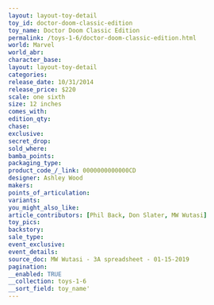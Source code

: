 ```yaml
---
layout: layout-toy-detail 
toy_id: doctor-doom-classic-edition
toy_name: Doctor Doom Classic Edition
permalink: /toys-1-6/doctor-doom-classic-edition.html
world: Marvel
world_abr: 
character_base: 
layout: layout-toy-detail
categories: 
release_date: 10/31/2014
release_price: $220 
scale: one sixth
size: 12 inches
comes_with: 
edition_qty: 
chase: 
exclusive: 
secret_drop: 
sold_where: 
bamba_points: 
packaging_type: 
product_code_/_link: 0000000000000CD
designer: Ashley Wood
makers: 
points_of_articulation: 
variants: 
you_might_also_like: 
article_contributors: [Phil Back, Don Slater, MW Wutasi]
toy_pics: 
backstory: 
sale_type: 
event_exclusive: 
event_details: 
source_doc: MW Wutasi - 3A spreadsheet - 01-15-2019
pagination: 
__enabled: TRUE
__collection: toys-1-6
__sort_field: toy_name'
---
```

